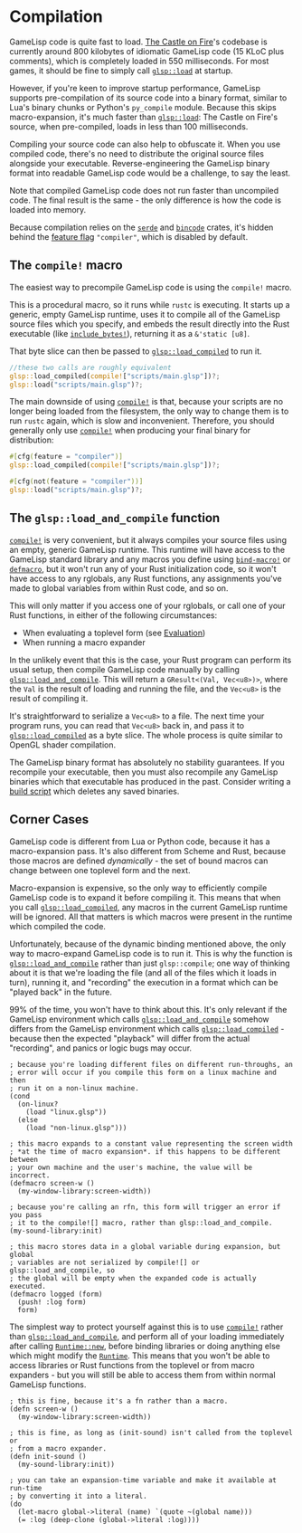 # Compilation

GameLisp code is quite fast to load. [The Castle on Fire](../tcof/)'s codebase is currently around 
800 kilobytes of idiomatic GameLisp code (15 KLoC plus comments), which is completely loaded in 550 
milliseconds. For most games, it should be fine to simply call [`glsp::load`] at startup.

[`glsp::load`]: https://docs.rs/glsp/*/glsp/fn.load.html

However, if you're keen to improve startup performance, GameLisp supports pre-compilation of
its source code into a binary format, similar to Lua's binary chunks or Python's `py_compile`
module. Because this skips macro-expansion, it's much faster than [`glsp::load`]: The Castle
on Fire's source, when pre-compiled, loads in less than 100 milliseconds.

Compiling your source code can also help to obfuscate it. When you use compiled code, there's no 
need to distribute the original source files alongside your executable. Reverse-engineering the 
GameLisp binary format into readable GameLisp code would be a challenge, to say the least. 

Note that compiled GameLisp code does not run faster than uncompiled code. The final result is
the same - the only difference is how the code is loaded into memory.

Because compilation relies on the [`serde`](https://serde.rs/) and 
[`bincode`](https://docs.rs/bincode) crates, it's hidden behind the 
[feature flag](feature-flags.md) `"compiler"`, which is disabled by default.


## The `compile!` macro

The easiest way to precompile GameLisp code is using the `compile!` macro.

This is a procedural macro, so it runs while `rustc` is executing. It starts up a generic, empty
GameLisp runtime, uses it to compile all of the GameLisp source files which you specify, and
embeds the result directly into the Rust executable (like [`include_bytes!`]), returning it as a
`&'static [u8]`.

That byte slice can then be passed to [`glsp::load_compiled`] to run it.

[`compile!`]: https://docs.rs/glsp/*/glsp/macro.compile.html
[`include_bytes!`]: https://doc.rust-lang.org/std/macro.include_bytes.html
[`glsp::load_compiled`]: https://docs.rs/glsp/*/glsp/fn.load_compiled.html


```rust
//these two calls are roughly equivalent
glsp::load_compiled(compile!["scripts/main.glsp"])?;
glsp::load("scripts/main.glsp")?;
```

The main downside of using [`compile!`] is that, because your scripts are no longer being loaded
from the filesystem, the only way to change them is to run `rustc` again, which is slow and
inconvenient. Therefore, you should generally only use [`compile!`] when producing your final
binary for distribution:

```rust
#[cfg(feature = "compiler")]
glsp::load_compiled(compile!["scripts/main.glsp"])?;

#[cfg(not(feature = "compiler"))]
glsp::load("scripts/main.glsp")?;
```


## The `glsp::load_and_compile` function

[`compile!`] is very convenient, but it always compiles your source files using an empty,
generic GameLisp runtime. This runtime will have access to the GameLisp standard library and any
macros you define using [`bind-macro!`](../std/bind-macro-mut) or [`defmacro`](../std/defmacro), 
but it won't run any of your Rust initialization code, so it won't have access to any rglobals, 
any Rust functions, any assignments you've made to global variables from within Rust code, and 
so on.

This will only matter if you access one of your rglobals, or call one of your Rust functions, 
in either of the following circumstances:
    
- When evaluating a toplevel form (see [Evaluation](evaluation.md))
- When running a macro expander

In the unlikely event that this is the case, your Rust program can perform its usual setup,
then compile GameLisp code manually by calling [`glsp::load_and_compile`]. This 
will return a `GResult<(Val, Vec<u8>)>`, where the `Val` is the result of loading and running 
the file, and the `Vec<u8>` is the result of compiling it.

It's straightforward to serialize a `Vec<u8>` to a file. The next time your program runs, you 
can read that `Vec<u8>` back in, and pass it to [`glsp::load_compiled`] as a byte slice.
The whole process is quite similar to OpenGL shader compilation.

The GameLisp binary format has absolutely no stability guarantees. If you recompile your 
executable, then you must also recompile any GameLisp binaries which that executable has produced 
in the past. Consider writing a [build script] which deletes any saved binaries.

[`glsp::load_and_compile`]: https://docs.rs/glsp/*/glsp/fn.load_and_compile.html
[build script]: https://doc.rust-lang.org/cargo/reference/build-scripts.html


## Corner Cases

GameLisp code is different from Lua or Python code, because it has a macro-expansion pass. It's
also different from Scheme and Rust, because those macros are defined *dynamically* - the set
of bound macros can change between one toplevel form and the next.

Macro-expansion is expensive, so the only way to efficiently compile GameLisp code is to expand
it before compiling it. This means that when you call [`glsp::load_compiled`], any macros
in the current GameLisp runtime will be ignored. All that matters is which macros were present in
the runtime which compiled the code.

Unfortunately, because of the dynamic binding mentioned above, the only way to macro-expand
GameLisp code is to run it. This is why the function is [`glsp::load_and_compile`] rather than 
just `glsp::compile`; one way of thinking about it is that we're loading the file (and all of the
files which it loads in turn), running it, and "recording" the execution in a format which can
be "played back" in the future.

99% of the time, you won't have to think about this. It's only relevant if the GameLisp environment
which calls [`glsp::load_and_compile`] somehow differs from the GameLisp environment which calls
[`glsp::load_compiled`] - because then the expected "playback" will differ from the actual 
"recording", and panics or logic bugs may occur.
    
    ; because you're loading different files on different run-throughs, an 
    ; error will occur if you compile this form on a linux machine and then 
    ; run it on a non-linux machine.
    (cond
      (on-linux?
        (load "linux.glsp"))
      (else
        (load "non-linux.glsp")))
    
    ; this macro expands to a constant value representing the screen width 
    ; *at the time of macro expansion*. if this happens to be different between 
    ; your own machine and the user's machine, the value will be incorrect.
    (defmacro screen-w ()
      (my-window-library:screen-width))
    
    ; because you're calling an rfn, this form will trigger an error if you pass
    ; it to the compile![] macro, rather than glsp::load_and_compile.
    (my-sound-library:init)

    ; this macro stores data in a global variable during expansion, but global
    ; variables are not serialized by compile![] or glsp::load_and_compile, so
    ; the global will be empty when the expanded code is actually executed.
    (defmacro logged (form)
      (push! :log form)
      form)

The simplest way to protect yourself against this is to use [`compile!`] rather than
[`glsp::load_and_compile`], and perform all of your loading immediately after calling 
[`Runtime::new`], before binding libraries or doing anything else which might modify the 
[`Runtime`]. This means that you won't be able to access libraries or Rust functions from the 
toplevel or from macro expanders - but you will still be able to access them from within normal 
GameLisp functions.

[`Runtime`]: https://docs.rs/glsp/*/glsp/struct.Runtime.html
[`Runtime::new`]: https://docs.rs/glsp/*/glsp/struct.Runtime.html#method.new
    
    ; this is fine, because it's a fn rather than a macro.
    (defn screen-w ()
      (my-window-library:screen-width))
    
    ; this is fine, as long as (init-sound) isn't called from the toplevel or 
    ; from a macro expander.
    (defn init-sound ()
      (my-sound-library:init))

    ; you can take an expansion-time variable and make it available at run-time
    ; by converting it into a literal.
    (do
      (let-macro global->literal (name) `(quote ~(global name)))
      (= :log (deep-clone (global->literal :log))))
